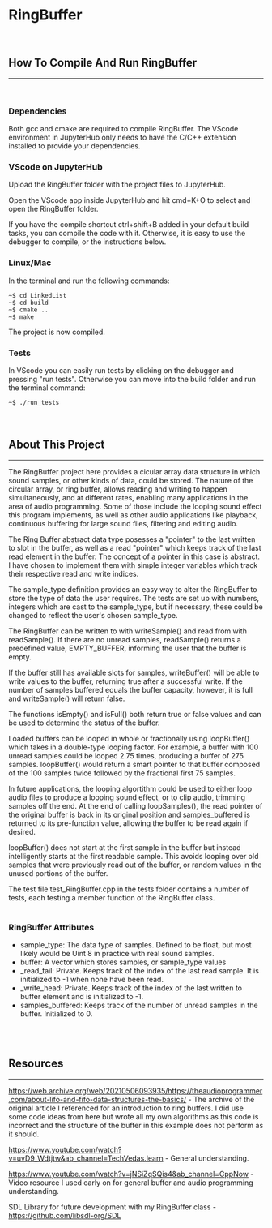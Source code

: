 # RingBuffer
<br>

## How To Compile And Run RingBuffer
---
<br>

### Dependencies
Both gcc and cmake are required to compile RingBuffer.  The VScode environment in JupyterHub only needs to have the C/C++ extension installed to provide your dependencies.


### VScode on JupyterHub
Upload the RingBuffer folder with the project files to JupyterHub.

Open the VScode app inside JupyterHub and hit cmd+K+O to select and open the RingBuffer folder.

If you have the compile shortcut ctrl+shift+B added in your default build tasks, you can compile the code with it.  Otherwise, it is easy to use the debugger to compile, or the instructions below.


### Linux/Mac
In the terminal and run the following commands:

`~$ cd LinkedList` <br>
`~$ cd build` <br>
`~$ cmake ..` <br>
`~$ make` <br>

The project is now compiled.


### Tests
In VScode you can easily run tests by clicking on the debugger and pressing "run tests".  Otherwise you can move into the build folder and run the terminal command:

`~$ ./run_tests` <br>
<br>
<br>

## About This Project
---

The RingBuffer project here provides a cicular array data structure in which sound samples, or other kinds of data, could be stored. The nature of the circular array, or ring buffer, allows reading and writing to happen simultaneously, and at different rates, enabling many applications in the area of audio programming.  Some of those include the looping sound effect this program implements, as well as other audio applications like playback, continuous buffering for large sound files, filtering and editing audio.

The Ring Buffer abstract data type posesses a "pointer" to the last written to slot in the buffer, as well as a read "pointer" which keeps track of the last read element in the buffer.  The concept of a pointer in this case is abstract.  I have chosen to implement them with simple integer variables which track their respective read and write indices.

The sample_type definition provides an easy way to alter the RingBuffer to store the type of data the user requires.  The tests are set up with numbers, integers which are cast to the sample_type, but if necessary, these could be changed to reflect the user's chosen sample_type.

The RingBuffer can be written to with writeSample() and read from with readSample(). If there are no unread samples, readSample() returns a predefined value, EMPTY_BUFFER, informing the user that the buffer is empty.

If the buffer still has available slots for samples, writeBuffer() will be able to write values to the buffer, returning true after a successful write.  If the number of samples buffered equals the buffer capacity, however, it is full and writeSample() will return false.

The functions isEmpty() and isFull() both return true or false values and can be used to determine the status of the buffer.

Loaded buffers can be looped in whole or fractionally using loopBuffer() which takes in a double-type looping factor.  For example, a buffer with 100 unread samples could be looped 2.75 times, producing a buffer of 275 samples.  loopBuffer() would return a smart pointer to that buffer composed of the 100 samples twice followed by the fractional first 75 samples.

In future applications, the looping algortithm could be used to either loop audio files to produce a looping sound effect, or to clip audio, trimming samples off the end.  At the end of calling loopSamples(), the read pointer of the original buffer is back in its original position and samples_buffered is returned to its pre-function value, allowing the buffer to be read again if desired.

loopBuffer() does not start at the first sample in the buffer but instead intelligently starts at the first readable sample.  This avoids looping over old samples that were previously read out of the buffer, or random values in the unused portions of the buffer.

The test file test_RingBuffer.cpp in the tests folder contains a number of tests, each testing a member function of the RingBuffer class.
<br>
<br>


### RingBuffer Attributes
- sample_type: The data type of samples. Defined to be float, but most likely would be Uint 8 in practice with real sound samples.
- buffer: A vector which stores samples, or sample_type values
- _read_tail: Private. Keeps track of the index of the last read sample. It is initialized to -1 when none have been read.
- _write_head: Private. Keeps track of the index of the last written to buffer element and is initialized to -1.
- samples_buffered: Keeps track of the number of unread samples in the buffer. Initialized to 0.
<br>
<br>


## Resources
---
https://web.archive.org/web/20210506093935/https://theaudioprogrammer.com/about-lifo-and-fifo-data-structures-the-basics/ - The archive of the original article I referenced for an introduction to ring buffers.  I did use some code ideas from here but wrote all my own algorithms as this code is incorrect and the structure of the buffer in this example does not perform as it should.

https://www.youtube.com/watch?v=uvD9_Wdtjtw&ab_channel=TechVedas.learn - General understanding.


https://www.youtube.com/watch?v=jNSiZqSQis4&ab_channel=CppNow - Video resource I used early on for general buffer and audio programming understanding.

SDL Library for future development with my RingBuffer class - https://github.com/libsdl-org/SDL

